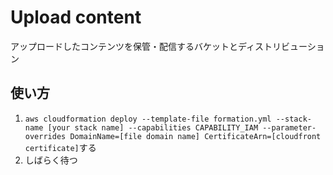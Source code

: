 # Upload content
アップロードしたコンテンツを保管・配信するバケットとディストリビューション

## 使い方

1. `aws cloudformation deploy --template-file formation.yml --stack-name [your stack name] --capabilities CAPABILITY_IAM --parameter-overrides DomainName=[file domain name] CertificateArn=[cloudfront certificate]`する
2. しばらく待つ
